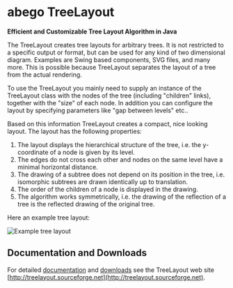 # abego TreeLayout
__Efficient and Customizable Tree Layout Algorithm in Java__

The TreeLayout creates tree layouts for arbitrary trees. It is not restricted to a specific output or format, but can be used for any kind of two dimensional diagram. Examples are Swing based components, SVG files, and many more. This is possible because TreeLayout separates the layout of a tree from the actual rendering.

To use the TreeLayout you mainly need to supply an instance of the TreeLayout class with the nodes of the tree (including "children" links), together with the "size" of each node. In addition you can configure the layout by specifying parameters like "gap between levels" etc..

Based on this information TreeLayout creates a compact, nice looking layout. The layout has the following properties:

1. The layout displays the hierarchical structure of the tree, i.e. the y-coordinate of a node is given by its level.
2. The edges do not cross each other and nodes on the same level have a minimal horizontal distance. 
3. The drawing of a subtree does not depend on its position in the tree, i.e. isomorphic subtrees are drawn identically up to translation. 
4. The order of the children of a node is displayed in the drawing.
5. The algorithm works symmetrically, i.e. the drawing of the reflection of a tree is the reflected drawing of the original tree.

Here an example tree layout:

![Example tree layout](http://treelayout.sourceforge.net/image/TreeGraphView-Figure7.png)

## Documentation and Downloads

For detailed [documentation](http://treelayout.sourceforge.net) and [downloads](https://sourceforge.net/projects/treelayout/files/) see the TreeLayout web site [http://treelayout.sourceforge.net](http://treelayout.sourceforge.net).

